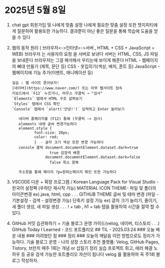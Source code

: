 # 2025년 5월 8일

1. chat gpt 회원가입 및 나에게 맞춤 설정
       나에게 필요한 맞춤 설정 또한 챗지피티에게 질문하여 활용또한 가능하다. 결과뿐이 아닌 좋은 질문을 통해 학습에 도움을 얻을 수 있다

2. 웹의 동작 원리 ( 브라우저<->인터넷<->서버 , HTML + CSS + JavaScript = WEB)
     브라우저 는 사용자의 요청 을 서버로 보낸다
     서버는 HTML, CSS, JS 파일을 보내준다
     브라우저는 그걸 해석해서 우리눈에 보이게 해준다
     HTML - 웹페이지의 뼈대 만들기 (제목, 문단 등) 
     CSS - 옷입히기(색상, 배치, 폰트 등)
     JavaScript - 웹페이지에 기능 추가(이벤트, 애니메이션 등)

       실습 : 웹 사이트 뜯어보자!
       [네이버](https://www.naver.com/) 또는 아무 웹사이트 접속
       키보드에서 `F12` 누르거나, 마우스 우클릭 → "검사"
       `Elements` 탭에서 HTML 구조 살펴보기
       `Styles` 탭에서 CSS 확인
       `Console` 탭에서 `alert('안녕!')` 입력하고 Enter 눌러보기

          네이버 홈페이지를 (F12) 통해 (우클릭 -> 검사) 
          elements 내에 글씨 변경가능하다 
          element.style {
                 font-size: 20px;
                 color: red;
                 }  - 글자 크기 색상 또한 변경 가능하다
          console 클릭 document.documentElement.dataset.dark=true
                        true 검정색 배경
                      document.documentElement.dataset.dark=false
                        false 취소 원복

          주소창을 통해 페이지 ?p=원하는페이지 확인 또한 가능하다

3.  VSCODE 다운 + 확장 프로그램 / Korean Language Pack for Visual Studio - 한국어 설정팩 (우하단 재시작 가능)
                                 MATERIAL ICON THEME- 파일 및 폴더의 아이콘변경  ex).java, html, cpp . . .
                                 GITHUB THEME 글씨 및 테마 변경 (파일 - 기본설정 - 검색 - 설정변경 가능)
           단축키 설정 가능 ex) 글자 크기 늘리기, 줄이기, 새 폴더 생성, 새 파일 생성 . . .
           ! + tab , h1 + tab 탭을 활용하여 시간을 절약 할 수 있다.

4. GitHub 커밋 습관화하기 + 기술 블로그 운영 가이드(velog, 네이버, 티스토리 . . .)
     GitHub Today I Learned - 코드 포트폴리오
            ## TIL - 2025.03.24
            ### 오늘 배운 내용
            ### 어려웠던 점
            ### 정리
            ### 오늘의 깨달음
               이런 방법으로도 정리가 가능하다.
    기술 블로그 운영 - 나의 성장 스토리
       추천 플랫폼: Velog, GitHub Pages, Tistory, 브런치
       매주 1회는 개념 or 삽질기 정리
       실습 프로젝트 회고, 에러 해결 노하우 등 공유
       검색 가능한 포트폴리오 자산이 됩니다
          velog 를 활용하여 꼭 주1회 블로그 작성하자.

